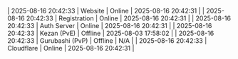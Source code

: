 | 2025-08-16 20:42:33 | Website | Online | 2025-08-16 20:42:31 |
| 2025-08-16 20:42:33 | Registration | Online | 2025-08-16 20:42:31 |
| 2025-08-16 20:42:33 | Auth Server | Online | 2025-08-16 20:42:31 |
| 2025-08-16 20:42:33 | Kezan (PvE) | Offline | 2025-08-03 17:58:02 |
| 2025-08-16 20:42:33 | Gurubashi (PvP) | Offline | N/A |
| 2025-08-16 20:42:33 | Cloudflare | Online | 2025-08-16 20:42:31 |
